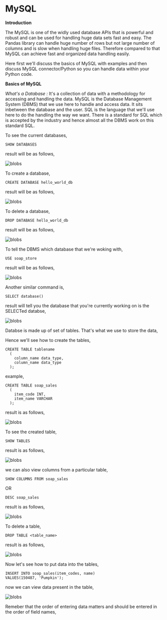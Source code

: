# MySQL

**Introduction**

The MySQL is one of the widly used database APIs that is powerful and robust and can be used for handling huge data sets fast and easy. The Pandas library can handle huge number of rows but not large number of columns and is slow when handling huge files. Therefore compared to that MySQL can achieve fast and organized data handling easily. 

Here first we'll discuss the basics of MySQL with examples and then discuss MySQL connector/Python so you can handle data within your Python code. 

**Basics of MySQL**

*What's a Database :* It's a collection of data with a methodology for accessing and handling the data. MySQL is the Database Management System (DBMS) that we use here to handle and access data. It sits inbetween the database and the user. SQL is the language that we'll use here to do the handling the way we want. There is a standard for SQL which is accepted by the industry and hence almost all the DBMS work on this standard SQL.

To see the current databases, 

```mysql
SHOW DATABASES
```
result will be as follows,

<img src="Figure_2.png" alt="blobs" class="inline"/>

To create a database, 

```mysql
CREATE DATABASE hello_world_db
```
result will be as follows, 
  
<img src="Figure_2.png" alt="blobs" class="inline"/>

To delete a database, 

```mysql
DROP DATABASE hello_world_db
```
result will be as follows, 

<img src="Figure_2.png" alt="blobs" class="inline"/>

To tell the DBMS which database that we're woking with,

```mysql 
USE soap_store
```
result will be as follows, 

<img src="Figure_2.png" alt="blobs" class="inline"/>

Another similar command is, 

```mysql
SELECT database()
```
result will tell you the database that you're currently working on is the SELECTed databse, 

<img src="Figure_2.png" alt="blobs" class="inline"/>

Databse is made up of set of tables. That's what we use to store the data, 

Hence we'll see how to create the tables, 

```mysql 
CREATE TABLE tablename
  (
    column_name data_type, 
    column_name data_type
  );
```
example, 

```mysql 
CREATE TABLE soap_sales
  (
    item_code INT,
    item_name VARCHAR
  );
```
result is as follows, 

<img src="Figure_2.png" alt="blobs" class="inline"/>
  
To see the created table, 

```mysql 
SHOW TABLES
```

result is as follows, 

<img src="Figure_2.png" alt="blobs" class="inline"/>

we can also view columns from a particular table, 

```mysql
SHOW COLUMNS FROM soap_sales
```
OR

```mysql
DESC soap_sales
```

result is as follows, 

<img src="Figure_2.png" alt="blobs" class="inline"/>

To delete a table, 

```mysql
DROP TABLE <table_name>
```
result is as follows, 

<img src="Figure_2.png" alt="blobs" class="inline"/>

Now let's see how to put data into the tables, 

```mysql 
INSERT INTO soap_sales(item_codes, name)
VALUES(150487, 'Pumpkin');
```
now we can view data present in the table, 

<img src="Figure_2.png" alt="blobs" class="inline"/>

Remeber that the order of entering data matters and should be entered in the order of field names, 




